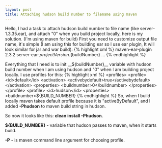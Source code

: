 ```yaml
---
layout: post
title: Attaching hudson build number to filename using maven
---
```


Hello, I had a task to attach hudson build number to file name (like server-1.3.35.ear), and attach "0" when you build project locally, here is my solution. (I'm using maven for build)
First you need to customize output file name, it's simple (I am using this for building ear so I use ear plugin, It will look similar for jar and war build):
{% highlight xml %}
<plugin>
<artifactid>maven-ear-plugin</artifactid>
 <version>2.3.2</version>
 <configuration>
   <finalname>server-ear-${projectVersion}.${buildNumber}</finalname>
   ...
  </configuration>
</plugin>
{% endhighlight %}

Everything that I need is to init __${buildNumber}__ variable with hudson build number when I am using hudson and "0" when I am building project locally. I use profiles for this:
{% highlight xml %}
<profiles>
   <profile>
      <id>default</id>
         <activation>
            <activebydefault>true</activebydefault>
          </activation>
          <properties>
             <buildnumber>0</buildnumber>
           </properties>
   </profile>
    <profile>
      <id>hudson</id>
        <properties>
           <buildnumber>${BUILD_NUMBER}</buildnumber>
        </properties>
    </profile>
</profiles>
{% endhighlight %}
So, when I build locally maven takes default profile because it is "activeByDefault", and I added __-Phudson__ to maven build string in hudson. 

So now it looks like this: __clean install -Phudson__.

__${BUILD_NUMBER}__ - variable that hudson passes to maven, when it starts build.

__-P__ - is maven command line argument for choosing profile.
